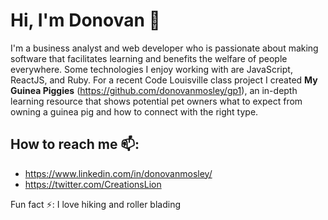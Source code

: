 # Hi, I'm Donovan 👋

I'm a business analyst and web developer who is passionate about making software that facilitates learning and benefits the welfare of people everywhere. Some technologies I enjoy working with are JavaScript, ReactJS, and Ruby.  For a recent Code Louisville class project I created __My Guinea Piggies__ (https://github.com/donovanmosley/gp1), an in-depth learning resource that shows potential pet owners what to expect from owning a guinea pig and how to connect with the right type.  

## How to reach me 📫: 
* https://www.linkedin.com/in/donovanmosley/
* https://twitter.com/CreationsLion

Fun fact ⚡: I love hiking and roller blading
